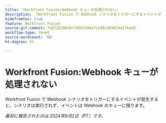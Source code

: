 ```yaml
---
title: 「Workfront Fusion:Webhook キューが処理されない」
description: 「Workfront Fusion で Webhook シナリオをトリガーにするイベントが発生すると、シナリオは実行されず、イベントは Webhook のキューに残ります。」
hidefromtoc: true
feature: Workfront Fusion
source-git-commit: 7e872b20658c7d5b330dafce98c80d624d17bae8
workflow-type: tm+mt
source-wordcount: '68'
ht-degree: 5%

---
```



# Workfront Fusion:Webhook キューが処理されない

Workfront Fusion で Webhook シナリオをトリガーにするイベントが発生すると、シナリオは実行されず、イベントは Webhook のキューに残ります。

_最初に報告されたのは 2024年9月2日（PT）です。_
